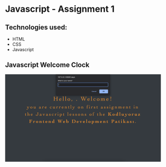 # Javascript - Assignment 1

## Technologies used:
* HTML 
* CSS
* Javascript

## Javascript Welcome Clock

![Getting Started](../../02_Week_Bootstrap_JS/03_Assignment_JS-1/javascript-clock/assets/js-clock.png)